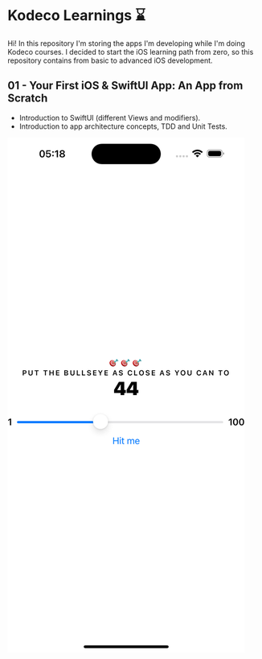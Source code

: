 # Kodeco Learnings :hourglass:

Hi! In this repository I'm storing the apps I'm developing while I'm doing Kodeco courses. I decided to start the iOS learning path from zero, so this repository contains from basic to advanced iOS development.


## 01 - Your First iOS & SwiftUI App: An App from Scratch
* Introduction to SwiftUI (different Views and modifiers).
* Introduction to app architecture concepts, TDD and Unit Tests.

![Alt text](screenshots/01-bullseye.png?raw=true "Bullseye")
